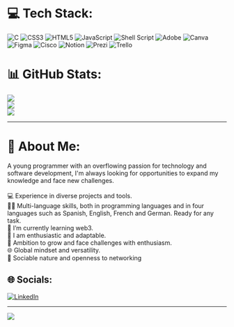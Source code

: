 # 💻 Tech Stack:
![C](https://img.shields.io/badge/c-%2300599C.svg?style=flat&logo=c&logoColor=white) ![CSS3](https://img.shields.io/badge/css3-%231572B6.svg?style=flat&logo=css3&logoColor=white) ![HTML5](https://img.shields.io/badge/html5-%23E34F26.svg?style=flat&logo=html5&logoColor=white) ![JavaScript](https://img.shields.io/badge/javascript-%23323330.svg?style=flat&logo=javascript&logoColor=%23F7DF1E) ![Shell Script](https://img.shields.io/badge/shell_script-%23121011.svg?style=flat&logo=gnu-bash&logoColor=white) ![Adobe](https://img.shields.io/badge/adobe-%23FF0000.svg?style=flat&logo=adobe&logoColor=white) ![Canva](https://img.shields.io/badge/Canva-%2300C4CC.svg?style=flat&logo=Canva&logoColor=white) ![Figma](https://img.shields.io/badge/figma-%23F24E1E.svg?style=flat&logo=figma&logoColor=white) ![Cisco](https://img.shields.io/badge/cisco-%23049fd9.svg?style=flat&logo=cisco&logoColor=black) ![Notion](https://img.shields.io/badge/Notion-%23000000.svg?style=flat&logo=notion&logoColor=white) ![Prezi](https://img.shields.io/badge/Prezi-%23000000.svg?style=flat&logo=Prezi&logoColor=white) ![Trello](https://img.shields.io/badge/Trello-%23026AA7.svg?style=flat&logo=Trello&logoColor=white)
# 📊 GitHub Stats:
![](https://github-readme-stats.vercel.app/api?username=Brendaar13&theme=algolia&hide_border=false&include_all_commits=false&count_private=false)<br/>
![](https://github-readme-streak-stats.herokuapp.com/?user=Brendaar13&theme=algolia&hide_border=false)<br/>
![](https://github-readme-stats.vercel.app/api/top-langs/?username=Brendaar13&theme=algolia&hide_border=false&include_all_commits=false&count_private=false&layout=compact)

-----

# 💫 About Me:
A young programmer with an overflowing passion for technology and software development, I'm always looking for opportunities to expand my knowledge and face new challenges.<br><br>💻 Experience in diverse projects and tools.<br>👩‍💻 Multi-language skills, both in programming languages and in four languages such as Spanish, English, French and German. Ready for any task.<br>🌱 I’m currently learning web3.<br>🤝 I am enthusiastic and adaptable.<br>🚀 Ambition to grow and face challenges with enthusiasm.<br>🌐 Global mindset and versatility.<br>🌟 Sociable nature and openness to networking


## 🌐 Socials:
[![LinkedIn](https://img.shields.io/badge/LinkedIn-%230077B5.svg?logo=linkedin&logoColor=white)](https://linkedin.com/in/brenda-camargo-rojas-1516a72a8) 

---
[![](https://visitcount.itsvg.in/api?id=Brendaar13&icon=1&color=6)](https://visitcount.itsvg.in)

<!-- Proudly created with GPRM ( https://gprm.itsvg.in ) -->
